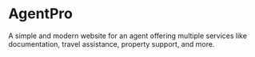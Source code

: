 # AgentPro
A simple and modern website for an agent offering multiple services like documentation, travel assistance, property support, and more.
